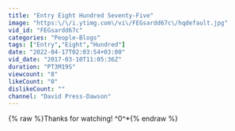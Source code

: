 ```yaml
---
title: "Entry Eight Hundred Seventy-Five"
image: "https:\/\/i.ytimg.com\/vi\/FEGsardd67c\/hqdefault.jpg"
vid_id: "FEGsardd67c"
categories: "People-Blogs"
tags: ["Entry","Eight","Hundred"]
date: "2022-04-17T02:03:54+03:00"
vid_date: "2017-03-10T11:05:36Z"
duration: "PT3M19S"
viewcount: "8"
likeCount: "0"
dislikeCount: ""
channel: "David Press-Dawson"
---
```

{% raw %}Thanks for watching! ^0^*{% endraw %}
